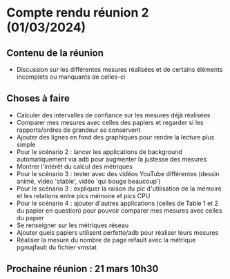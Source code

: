 # Compte rendu réunion 2 (01/03/2024)

## Contenu de la réunion

- Discussion sur les différentes mesures réalisées et de certains éléments incomplets ou manquants de celles-ci

## Choses à faire

- Calculer des intervalles de confiance sur les mesures déjà réalisées
- Comparer mes mesures avec celles des papiers et regarder si les rapports/ordres de grandeur se conservent
- Ajouter des lignes en fond des graphiques pour rendre la lecture plus simple
- Pour le scénario 2 : lancer les applications de background automatiquement via adb pour augmenter la justesse des mesures
- Montrer l'intérêt du calcul des métriques
- Pour le scénario 3 : tester avec des vidéos YouTube différentes (dessin animé, vidéo 'stable', vidéo 'qui bouge beaucoup')
- Pour le scénario 3 : expliquer la raison du pic d'utilisation de la mémoire et les relations entre pics mémoire et pics CPU
- Pour le scénario 4 : ajouter d'autres applications (celles de Table 1 et 2 du papier en question) pour pouvoir comparer mes mesures avec celles du papier
- Se renseigner sur les métriques réseau 
- Ajouter quels papiers utilisent perfetto/adb pour réaliser leurs mesures
- Réaliser la mesure du nombre de page refault avec la métrique pgmajfault du fichier vmstat


## Prochaine réunion : 21 mars 10h30 
